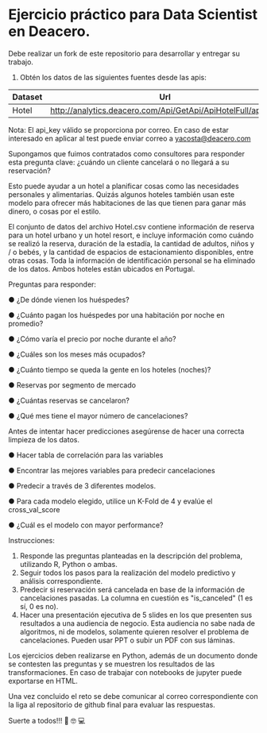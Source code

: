 # Ejercicio práctico para Data Scientist en Deacero.

Debe realizar un fork de este repositorio para desarrollar y entregar su trabajo.

1. Obtén los datos de las siguientes fuentes desde las apis:

| Dataset                   | Url                                                               |
| ------------------------- | ----------------------------------------------------------------- |
| Hotel                     | http://analytics.deacero.com/Api/GetApi/ApiHotelFull/api_key      |


Nota: El api_key válido se proporciona por correo. En caso de estar interesado en aplicar al test puede enviar correo a <yacosta@deacero.com>

Supongamos que fuimos contratados como consultores para responder esta pregunta clave: ¿cuándo un cliente cancelará o no llegará a su reservación?

Esto puede ayudar a un hotel a planificar cosas como las necesidades personales y alimentarias. Quizás algunos hoteles también usan este modelo para ofrecer más habitaciones de las que tienen para ganar más dinero, o cosas por el estilo.

El conjunto de datos del archivo Hotel.csv contiene información de reserva para un hotel urbano y un hotel resort, e incluye información como cuándo se realizó la reserva, duración de la estadía, la cantidad de adultos, niños y / o bebés, y la cantidad de espacios de estacionamiento disponibles, entre otras cosas. Toda la información de identificación personal se ha eliminado de los datos. Ambos hoteles están ubicados en Portugal.

Preguntas para responder: 

●	¿De dónde vienen los huéspedes? 

●	¿Cuánto pagan los huéspedes por una habitación por noche en promedio? 

●	¿Cómo varía el precio por noche durante el año? 

●	¿Cuáles son los meses más ocupados?  

●	¿Cuánto tiempo se queda la gente en los hoteles (noches)?
 
●	Reservas por segmento de mercado 

●	¿Cuántas reservas se cancelaron?  

●	¿Qué mes tiene el mayor número de cancelaciones?  

Antes de intentar hacer predicciones asegúrense de hacer una correcta limpieza de los datos.

●	Hacer tabla de correlación para las variables 

●	Encontrar las mejores variables para predecir cancelaciones 

●	Predecir a través de 3 diferentes modelos. 

●	Para cada modelo elegido, utilice un K-Fold de 4 y evalúe el cross_val_score 

●	¿Cuál es el modelo con mayor performance? 



Instrucciones: 

1.	Responde las preguntas planteadas en la descripción del problema, utilizando R, Python o ambas.
2.	Seguir todos los pasos para la realización del modelo predictivo y análisis correspondiente. 
3.	Predecir si reservación será cancelada en base de la información de cancelaciones pasadas. La columna en cuestión es "is_canceled" (1 es sí, 0 es no). 
4.	Hacer una presentación ejecutiva de 5 slides en los que presenten sus resultados a una audiencia de negocio. Esta audiencia no sabe nada de algoritmos, ni de modelos, solamente quieren resolver el problema de cancelaciones. Pueden usar PPT o subir un PDF con sus láminas.


Los ejercicios deben realizarse en Python, además de un documento donde se contesten las preguntas y se muestren los resultados de las transformaciones. En caso de trabajar con notebooks de jupyter puede exportarse en HTML. 

Una vez concluido el reto se debe comunicar al correo correspondiente con la liga al repositorio de github final para evaluar las respuestas.


Suerte a todos!!! :metal: :nerd_face: :computer:
